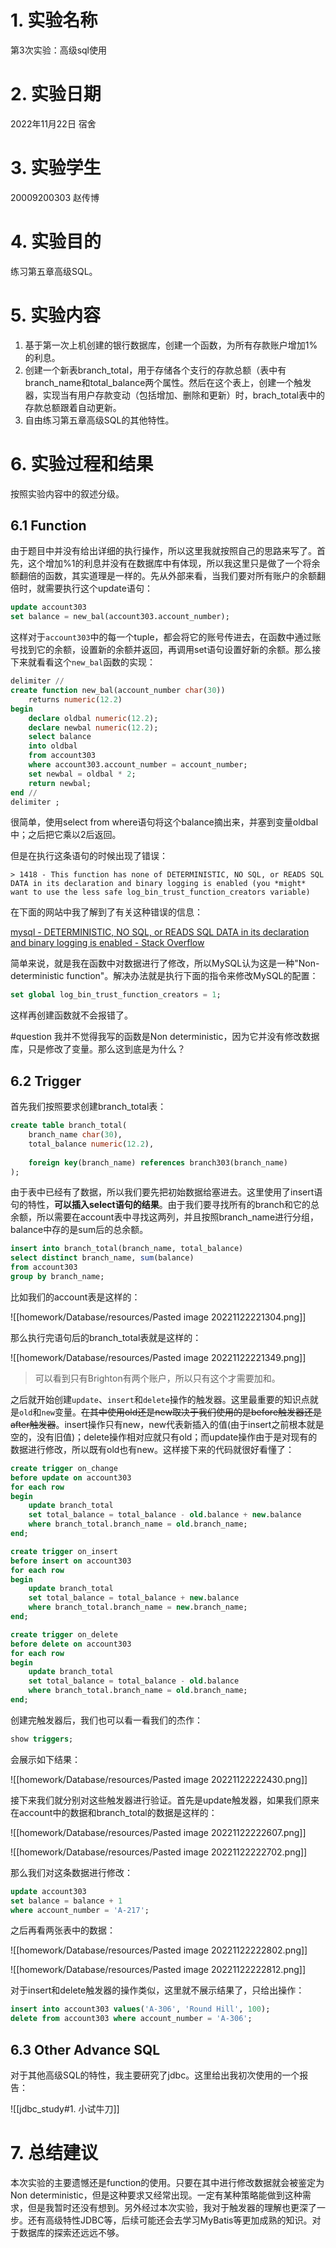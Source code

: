 # 1. 实验名称

第3次实验：高级sql使用

# 2. 实验日期

2022年11月22日    宿舍

# 3. 实验学生

20009200303    赵传博

# 4. 实验目的

练习第五章高级SQL。

# 5. 实验内容

1. 基于第一次上机创建的银行数据库，创建一个函数，为所有存款账户增加1%的利息。
2. 创建一个新表branch_total，用于存储各个支行的存款总额（表中有branch_name和total_balance两个属性。然后在这个表上，创建一个触发器，实现当有用户存款变动（包括增加、删除和更新）时，brach_total表中的存款总额跟着自动更新。
3. 自由练习第五章高级SQL的其他特性。

# 6. 实验过程和结果

按照实验内容中的叙述分级。

## 6.1 Function

由于题目中并没有给出详细的执行操作，所以这里我就按照自己的思路来写了。首先，这个增加%1的利息并没有在数据库中有体现，所以我这里只是做了一个将余额翻倍的函数，其实道理是一样的。先从外部来看，当我们要对所有账户的余额翻倍时，就需要执行这个update语句：

```sql
update account303
set balance = new_bal(account303.account_number);
```

这样对于`account303`中的每一个tuple，都会将它的账号传进去，在函数中通过账号找到它的余额，设置新的余额并返回，再调用set语句设置好新的余额。那么接下来就看看这个`new_bal`函数的实现：

```sql
delimiter //
create function new_bal(account_number char(30))
	returns numeric(12.2)
begin
	declare oldbal numeric(12.2);
	declare newbal numeric(12.2);
	select balance
	into oldbal
	from account303
	where account303.account_number = account_number;
	set newbal = oldbal * 2;
	return newbal;
end //
delimiter ;
```

很简单，使用select from where语句将这个balance摘出来，并塞到变量oldbal中；之后把它乘以2后返回。

但是在执行这条语句的时候出现了错误：

```shell
> 1418 - This function has none of DETERMINISTIC, NO SQL, or READS SQL DATA in its declaration and binary logging is enabled (you *might* want to use the less safe log_bin_trust_function_creators variable)
```

在下面的网站中我了解到了有关这种错误的信息：

[mysql - DETERMINISTIC, NO SQL, or READS SQL DATA in its declaration and binary logging is enabled - Stack Overflow](https://stackoverflow.com/questions/26015160/deterministic-no-sql-or-reads-sql-data-in-its-declaration-and-binary-logging-i)

简单来说，就是我在函数中对数据进行了修改，所以MySQL认为这是一种"Non-deterministic function"。解决办法就是执行下面的指令来修改MySQL的配置：

```sql
set global log_bin_trust_function_creators = 1;
```

这样再创建函数就不会报错了。

#question 我并不觉得我写的函数是Non deterministic，因为它并没有修改数据库，只是修改了变量。那么这到底是为什么？

## 6.2 Trigger

首先我们按照要求创建branch_total表：

```sql
create table branch_total(
	branch_name char(30),
	total_balance numeric(12.2),
	
	foreign key(branch_name) references branch303(branch_name)
);
```

由于表中已经有了数据，所以我们要先把初始数据给塞进去。这里使用了insert语句的特性，**可以插入select语句的结果**。由于我们要寻找所有的branch和它的总余额，所以需要在account表中寻找这两列，并且按照branch_name进行分组，balance中存的是sum后的总余额。

```sql
insert into branch_total(branch_name, total_balance)
select distinct branch_name, sum(balance)
from account303
group by branch_name;
```

比如我们的account表是这样的：

![[homework/Database/resources/Pasted image 20221122221304.png]]

那么执行完语句后的branch_total表就是这样的：

![[homework/Database/resources/Pasted image 20221122221349.png]]

> 可以看到只有Brighton有两个账户，所以只有这个才需要加和。

之后就开始创建`update`、`insert`和`delete`操作的触发器。这里最重要的知识点就是`old`和`new`变量。~~在其中使用old还是new取决于我们使用的是before触发器还是after触发器~~。insert操作只有new，new代表新插入的值(由于insert之前根本就是空的，没有旧值)；delete操作相对应就只有old；而update操作由于是对现有的数据进行修改，所以既有old也有new。这样接下来的代码就很好看懂了：

```sql
create trigger on_change
before update on account303
for each row
begin
	update branch_total
	set total_balance = total_balance - old.balance + new.balance
	where branch_total.branch_name = old.branch_name;
end;

create trigger on_insert
before insert on account303
for each row
begin
	update branch_total
	set total_balance = total_balance + new.balance
	where branch_total.branch_name = new.branch_name;
end;

create trigger on_delete
before delete on account303
for each row
begin
	update branch_total
	set total_balance = total_balance - old.balance
	where branch_total.branch_name = old.branch_name;
end;
```

创建完触发器后，我们也可以看一看我们的杰作：

```sql
show triggers;
```

会展示如下结果：

![[homework/Database/resources/Pasted image 20221122222430.png]]

接下来我们就分别对这些触发器进行验证。首先是update触发器，如果我们原来在account中的数据和branch_total的数据是这样的：

![[homework/Database/resources/Pasted image 20221122222607.png]]

![[homework/Database/resources/Pasted image 20221122222702.png]]

那么我们对这条数据进行修改：

```sql
update account303
set balance = balance + 1
where account_number = 'A-217';
```

之后再看两张表中的数据：

![[homework/Database/resources/Pasted image 20221122222802.png]]

![[homework/Database/resources/Pasted image 20221122222812.png]]

对于insert和delete触发器的操作类似，这里就不展示结果了，只给出操作：

```sql
insert into account303 values('A-306', 'Round Hill', 100);
delete from account303 where account_number = 'A-306';
```

## 6.3 Other Advance SQL

对于其他高级SQL的特性，我主要研究了jdbc。这里给出我初次使用的一个报告：

![[jdbc_study#1. 小试牛刀]]

# 7. 总结建议

本次实验的主要遗憾还是function的使用。只要在其中进行修改数据就会被鉴定为Non deterministic，但是这种要求又经常出现。一定有某种策略能做到这种需求，但是我暂时还没有想到。另外经过本次实验，我对于触发器的理解也更深了一步。还有高级特性JDBC等，后续可能还会去学习MyBatis等更加成熟的知识。对于数据库的探索还远远不够。